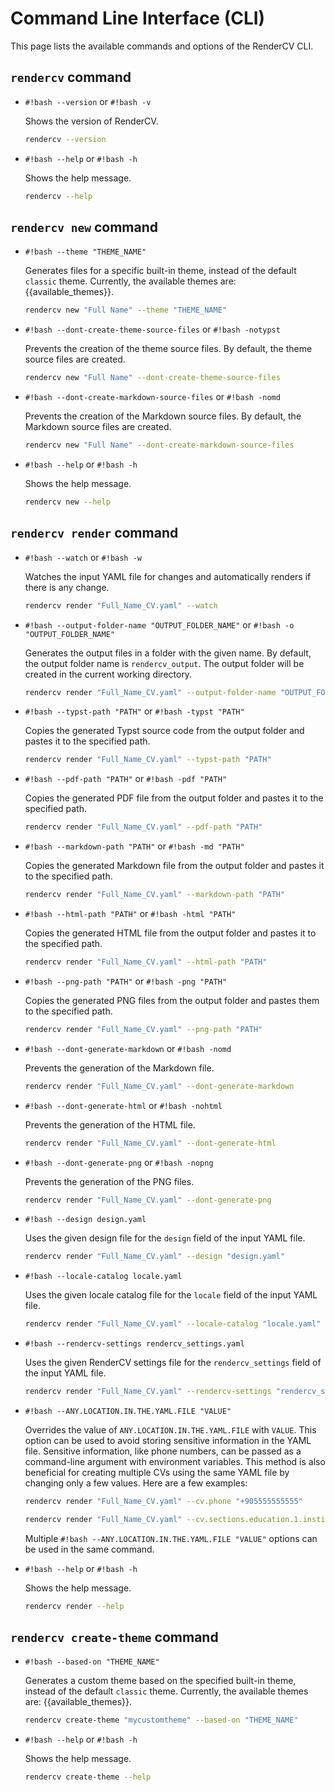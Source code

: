 # Command Line Interface (CLI)

This page lists the available commands and options of the RenderCV CLI.

## `rendercv` command

- `#!bash --version` or `#!bash -v`

    Shows the version of RenderCV.

    ```bash
    rendercv --version
    ```

- `#!bash --help` or `#!bash -h`
    
    Shows the help message.

    ```bash
    rendercv --help
    ```

## `rendercv new` command

- `#!bash --theme "THEME_NAME"`

    Generates files for a specific built-in theme, instead of the default `classic` theme. Currently, the available themes are: {{available_themes}}.

    ```bash
    rendercv new "Full Name" --theme "THEME_NAME" 
    ```

- `#!bash --dont-create-theme-source-files` or `#!bash -notypst`

    Prevents the creation of the theme source files. By default, the theme source files are created.

    ```bash
    rendercv new "Full Name" --dont-create-theme-source-files
    ```

- `#!bash --dont-create-markdown-source-files` or `#!bash -nomd`

    Prevents the creation of the Markdown source files. By default, the Markdown source files are created.

    ```bash
    rendercv new "Full Name" --dont-create-markdown-source-files
    ```

- `#!bash --help` or `#!bash -h`

    Shows the help message.

    ```bash
    rendercv new --help
    ```


## `rendercv render` command

- `#!bash --watch` or `#!bash -w`

    Watches the input YAML file for changes and automatically renders if there is any change.

    ```bash
    rendercv render "Full_Name_CV.yaml" --watch
    ```

- `#!bash --output-folder-name "OUTPUT_FOLDER_NAME"` or `#!bash -o "OUTPUT_FOLDER_NAME"`

    Generates the output files in a folder with the given name. By default, the output folder name is `rendercv_output`. The output folder will be created in the current working directory.

    ```bash
    rendercv render "Full_Name_CV.yaml" --output-folder-name "OUTPUT_FOLDER_NAME"
    ```

- `#!bash --typst-path "PATH"` or `#!bash -typst "PATH"`

    Copies the generated Typst source code from the output folder and pastes it to the specified path.

    ```bash
    rendercv render "Full_Name_CV.yaml" --typst-path "PATH"
    ```

- `#!bash --pdf-path "PATH"` or `#!bash -pdf "PATH"`

    Copies the generated PDF file from the output folder and pastes it to the specified path.

    ```bash
    rendercv render "Full_Name_CV.yaml" --pdf-path "PATH"
    ```

- `#!bash --markdown-path "PATH"` or `#!bash -md "PATH"`

    Copies the generated Markdown file from the output folder and pastes it to the specified path.

    ```bash
    rendercv render "Full_Name_CV.yaml" --markdown-path "PATH"
    ```

- `#!bash --html-path "PATH"` or `#!bash -html "PATH"`

    Copies the generated HTML file from the output folder and pastes it to the specified path.

    ```bash
    rendercv render "Full_Name_CV.yaml" --html-path "PATH"
    ```

- `#!bash --png-path "PATH"` or `#!bash -png "PATH"`

    Copies the generated PNG files from the output folder and pastes them to the specified path.

    ```bash
    rendercv render "Full_Name_CV.yaml" --png-path "PATH"
    ```

- `#!bash --dont-generate-markdown` or `#!bash -nomd`

    Prevents the generation of the Markdown file.

    ```bash
    rendercv render "Full_Name_CV.yaml" --dont-generate-markdown
    ```

- `#!bash --dont-generate-html` or `#!bash -nohtml`

    Prevents the generation of the HTML file.

    ```bash
    rendercv render "Full_Name_CV.yaml" --dont-generate-html
    ```

- `#!bash --dont-generate-png` or `#!bash -nopng`

    Prevents the generation of the PNG files.

    ```bash
    rendercv render "Full_Name_CV.yaml" --dont-generate-png
    ```
- `#!bash --design design.yaml`
   
    Uses the given design file for the `design` field of the input YAML file.

    ```bash
    rendercv render "Full_Name_CV.yaml" --design "design.yaml"
    ```

- `#!bash --locale-catalog locale.yaml`
   
    Uses the given locale catalog file for the `locale` field of the input YAML file.

    ```bash
    rendercv render "Full_Name_CV.yaml" --locale-catalog "locale.yaml"
    ```

- `#!bash --rendercv-settings rendercv_settings.yaml`
   
    Uses the given RenderCV settings file for the `rendercv_settings` field of the input YAML file.

    ```bash
    rendercv render "Full_Name_CV.yaml" --rendercv-settings "rendercv_settings.yaml"
    ```

- `#!bash --ANY.LOCATION.IN.THE.YAML.FILE "VALUE"`

    Overrides the value of `ANY.LOCATION.IN.THE.YAML.FILE` with `VALUE`. This option can be used to avoid storing sensitive information in the YAML file. Sensitive information, like phone numbers, can be passed as a command-line argument with environment variables. This method is also beneficial for creating multiple CVs using the same YAML file by changing only a few values. Here are a few examples:

    ```bash
    rendercv render "Full_Name_CV.yaml" --cv.phone "+905555555555"
    ```

    ```bash
    rendercv render "Full_Name_CV.yaml" --cv.sections.education.1.institution "Your University"
    ```

    Multiple `#!bash --ANY.LOCATION.IN.THE.YAML.FILE "VALUE"` options can be used in the same command.

- `#!bash --help` or `#!bash -h`

    Shows the help message.

    ```bash
    rendercv render --help
    ```

## `rendercv create-theme` command

- `#!bash --based-on "THEME_NAME"`

    Generates a custom theme based on the specified built-in theme, instead of the default `classic` theme. Currently, the available themes are: {{available_themes}}. 
    
    ```bash
    rendercv create-theme "mycustomtheme" --based-on "THEME_NAME"
    ```

- `#!bash --help` or `#!bash -h`

    Shows the help message.

    ```bash
    rendercv create-theme --help
    ```
